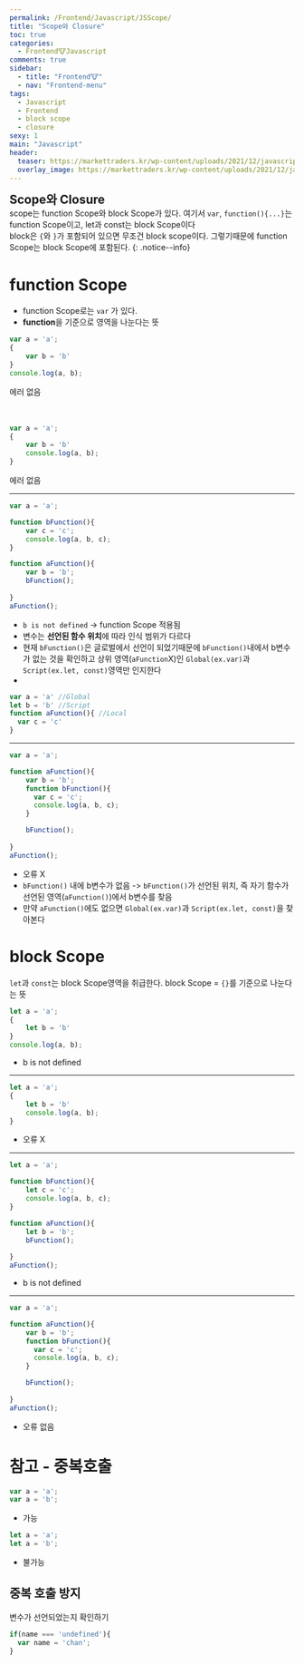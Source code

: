 ```yaml
---
permalink: /Frontend/Javascript/JSScope/
title: "Scope와 Closure"
toc: true
categories:
  - Frontend🐮Javascript
comments: true
sidebar:
  - title: "Frontend🐮"
  - nav: "Frontend-menu"
tags:
  - Javascript
  - Frontend
  - block scope
  - closure
sexy: 1
main: "Javascript"
header:
  teaser: https://markettraders.kr/wp-content/uploads/2021/12/javascript-696x365.jpg
  overlay_image: https://markettraders.kr/wp-content/uploads/2021/12/javascript-696x365.jpg
---
```


<span style = "font-size:1.5em;  font-weight: 700;">Scope와 Closure</span><br>
scope는 function Scope와 block Scope가 있다. 여기서 `var`, `function(){...}`는 function Scope이고, let과 const는 block Scope이다<br>
block은 `{`와 `}`가 포함되어 있으면 무조건 block scope이다. 그렇기때문에 function Scope는 block Scope에 포함된다.
{: .notice--info}

# function Scope

- function Scope로는 `var` 가 있다.
- **function**을 기준으로 영역을 나눈다는 뜻

```js
var a = 'a';
{
    var b = 'b'
}
console.log(a, b);  
```
에러 없음  
<br>
<br>  

```js
var a = 'a';
{
    var b = 'b'
    console.log(a, b);
}
```
에러 없음  
  
  
---

```js
var a = 'a';

function bFunction(){
    var c = 'c';
    console.log(a, b, c);
}

function aFunction(){
    var b = 'b';
    bFunction();
    
}
aFunction();

```
- `b is not defined` -> function Scope 적용됨
- 변수는 **선언된 함수 위치**에 따라 인식 범위가 다르다
- 현재 `bFunction()`은 글로벌에서 선언이 되었기때문에 `bFunction()`내에서 b변수가 없는 것을 확인하고 상위 영역(`aFunction`X)인 `Global(ex.var)`과 `Script(ex.let, const)`영역만 인지한다
- 
```js
var a = 'a' //Global
let b = 'b' //Script 
function aFunction(){ //Local
  var c = 'c' 
}
```
  
  
  
---


```js
var a = 'a';

function aFunction(){
    var b = 'b';
    function bFunction(){
      var c = 'c';
      console.log(a, b, c);
    }

    bFunction();
    
}
aFunction();
```
- 오류 X
- `bFunction()` 내에 b변수가 없음 -> `bFunction()`가 선언된 위치, 즉 자기 함수가 선언된 영역(`aFunction()`)에서 b변수를 찾음
- 만약 `aFunction()`에도 없으면 `Global(ex.var)`과 `Script(ex.let, const)`을 찾아본다

# block Scope

`let`과 `const`는 block Scope영역을 취급한다. block Scope = `{}`를 기준으로 나눈다는 뜻

```js
let a = 'a';
{
    let b = 'b'
}
console.log(a, b);
```
- b is not defined  
  
  
---

```js
let a = 'a';
{
    let b = 'b'
    console.log(a, b);
}
```
- 오류 X  
  
  
  
---  

```js
let a = 'a';

function bFunction(){
    let c = 'c';
    console.log(a, b, c);
}

function aFunction(){
    let b = 'b';
    bFunction();
    
}
aFunction();
```
- b is not defined  
  
  
---

```js
var a = 'a';

function aFunction(){
    var b = 'b';
    function bFunction(){
      var c = 'c';
      console.log(a, b, c);
    }

    bFunction();
    
}
aFunction();
```
- 오류 없음  

# 참고 - 중복호출
```js
var a = 'a';
var a = 'b';
```
- 가능

```js
let a = 'a';
let a = 'b';
```
- 불가능  
  
  
    
      


## 중복 호출 방지

변수가 선언되었는지 확인하기
```js
if(name === 'undefined'){
  var name = 'chan';
}

```